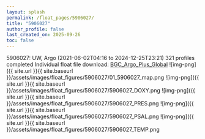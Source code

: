 ```yaml
---
layout: splash
permalink: /float_pages/5906027/
title: "5906027"
author_profile: false
last_created_on: 2025-09-26
toc: false
---
```

 
5906027: UW, Argo (2021-06-02T04:16 to 2024-12-25T23:21)
321 profiles completed
Individual float file download: [BGC_Argo_Plus_Global](https://ftp.soest.hawaii.edu/bgc_argo_plus/Individual_Floats/outliers_removed/5906027_Sprof_processed.nc)
![img-png]({{ site.url }}{{ site.baseurl }}/assets/images/float_figures/5906027/01_5906027_map.png
![img-png]({{ site.url }}{{ site.baseurl }}/assets/images/float_figures/5906027/5906027_DOXY.png
![img-png]({{ site.url }}{{ site.baseurl }}/assets/images/float_figures/5906027/5906027_PRES.png
![img-png]({{ site.url }}{{ site.baseurl }}/assets/images/float_figures/5906027/5906027_PSAL.png
![img-png]({{ site.url }}{{ site.baseurl }}/assets/images/float_figures/5906027/5906027_TEMP.png
